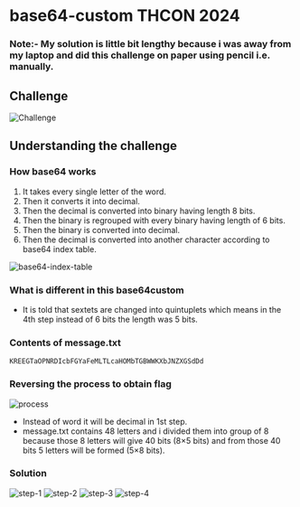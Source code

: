 # base64-custom THCON 2024

### Note:- My solution is little bit lengthy because i was away from my laptop and did this challenge on paper using pencil i.e. manually.

## Challenge
![Challenge](https://om-prabhat.github.io/THCON-2k24/base64-custom/base64-ques.png)

## Understanding the challenge

### How base64 works
1. It takes every single letter of the word.
2. Then it converts it into decimal.
3. Then the decimal is converted into binary having length 8 bits.
4. Then the binary is regrouped with every binary having length of 6 bits.
5. Then the binary is converted into decimal.
6. Then the decimal is converted into another character according to base64 index table.

![base64-index-table](https://om-prabhat.github.io/THCON-2k24/base64-custom/base64-index-table.jpeg)

### What is different in this base64custom
- It is told that sextets are changed into quintuplets which means in the 4th step instead of 6 bits the length was 5 bits.

### Contents of message.txt
```
KREEGTaOPNRDIcbFGYaFeMLTLcaHOMbTGBWWKXbJNZXGSdDd
```
### Reversing the process to obtain flag
![process](https://om-prabhat.github.io/THCON-2k24/base64-custom/base64-1.jpeg)
- Instead of word it will be decimal in 1st step.
- message.txt contains 48 letters and i divided them into group of 8 because those 8 letters will give 40 bits (8×5 bits) and from those 40 bits 5 letters will be formed (5×8 bits).

### Solution
![step-1](https://om-prabhat.github.io/THCON-2k24/base64-custom/base64-2.jpeg)
![step-2](https://om-prabhat.github.io/THCON-2k24/base64-custom/base64-3.jpeg)
![step-3](https://om-prabhat.github.io/THCON-2k24/base64-custom/base64-4.jpeg)
![step-4](https://om-prabhat.github.io/THCON-2k24/base64-custom/base64-5.jpeg)
